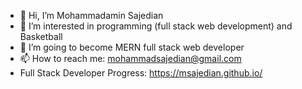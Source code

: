 - 👋 Hi, I’m Mohammadamin Sajedian
- 👀 I’m interested in programming (full stack web development) and Basketball
- 🌱 I’m going to become MERN full stack web developer
- 📫 How to reach me: mohammadsajedian@gmail.com
- Full Stack Developer Progress: https://msajedian.github.io/

